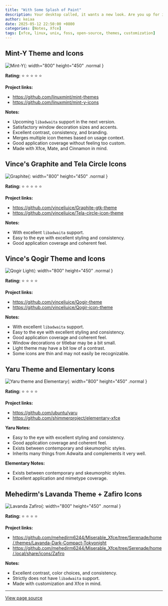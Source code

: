 ```yaml
---
title: "With Some Splash of Paint"
description: Your desktop called, it wants a new look. Are you up for it?
author: keiaa
date: 2025-05-12 22:50:00 +0800
categories: [Notes, Xfce]
tags: [xfce, linux, unix, foss, open-source, themes, customization]
---
```


## Mint-Y Theme and Icons

![Mint-Y](https://iili.io/3ZpZfNn.webp){: width="800" height="450" .normal }

**Rating:** ⭐ ⭐ ⭐ ⭐ ⭐

**Project links:**

- <https://github.com/linuxmint/mint-themes>
- <https://github.com/linuxmint/mint-y-icons>

**Notes:**

- Upcoming `libadwaita` support in the next version.
- Satisfactory window decoration sizes and accents.
- Excellent contrast, consistency, and branding.
- Merges multiple icon themes based on usage context.
- Good application coverage without feeling too custom.
- Made with Xfce, Mate, and Cinnamon in mind.

## Vince's Graphite and Tela Circle Icons

![Graphite](https://iili.io/3ZpZTSS.webp){: width="800" height="450" .normal }

**Rating:** ⭐ ⭐ ⭐ ⭐ ⭐

**Project links:**

- <https://github.com/vinceliuice/Graphite-gtk-theme>
- <https://github.com/vinceliuice/Tela-circle-icon-theme>

**Notes:**

- With excellent `libadwaita` support.
- Easy to the eye with excellent styling and consistency.
- Good application coverage and coherent feel.

## Vince's Qogir Theme and Icons

![Qogir Light](https://iili.io/3ZpZCoG.webp){: width="800" height="450" .normal }


**Rating:** ⭐ ⭐ ⭐ ⭐ 

**Project links:**

- <https://github.com/vinceliuice/Qogir-theme>
- <https://github.com/vinceliuice/Qogir-icon-theme>

**Notes:**

- With excellent `libadwaita` support.
- Easy to the eye with excellent styling and consistency.
- Good application coverage and coherent feel.
- Window decorations or titlebar may be a bit small.
- Light theme may have a bit low of a contrast.
- Some icons are thin and may not easily be recognizable.

## Yaru Theme and Elementary Icons

![Yaru theme and Elementary](https://iili.io/3ZpZoP4.webp){: width="800" height="450" .normal }

**Rating:** ⭐ ⭐ ⭐ ⭐ 

**Project links:**

- <https://github.com/ubuntu/yaru>
- <https://github.com/shimmerproject/elementary-xfce>

**Yaru Notes:**

- Easy to the eye with excellent styling and consistency.
- Good application coverage and coherent feel.
- Exists between contemporary and skeumorphic styles.
- Inherits many things from Adwaita and complements it very well.

**Elementary Notes:**

- Exists between contemporary and skeumorphic styles.
- Excellent application and mimetype coverage.


## Mehedirm's Lavanda Theme + Zafiro Icons

![Lavanda Zafiro](https://iili.io/3D2I6mP.webp){: width="800" height="450" .normal }

**Rating:** ⭐ ⭐ ⭐ ⭐ 

**Project links:**

- <https://github.com/mehedirm6244/Miserable_Xfce/tree/Serenade/home/.themes/Lavanda-Dark-Compact-Tokyonight>
- <https://github.com/mehedirm6244/Miserable_Xfce/tree/Serenade/home/.local/share/icons/Zafiro>

**Notes:**

- Excellent contrast, color choices, and consistency.
- Strictly does not have `libadwaita` support.
- Made with customization and Xfce in mind.

---

[View page source](https://github.com/nozomi-75/xfce-notes/blob/main/_posts/2025-05-12-suggested-themes-and-icons.markdown)
